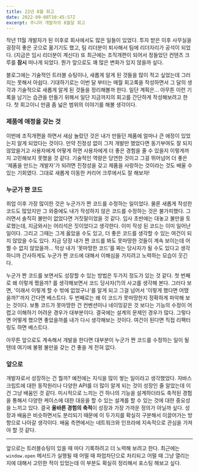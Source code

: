 ```yaml
---
title: 22년 8월 회고
date: 2022-09-08T10:45:57Z
excerpt: 주니어 개발자의 8월달 회고
---
```


작년 11월 개발자가 된 이후로 회사에서도 많은 일들이 있었다. 투자 받은 이후 사무실을 굉장히 좋은 곳으로 옮기기도 했고, 팀 리더분이 퇴사해서 팀에 리더자리가 공석이 되었다. (지금은 임시 리더분이 계신다) 또 최근에는 조직개편이 되어서 정들었던 컨텐츠 크루를 **잠시** 떠나게 되었다. 뭔가 앞으로도 꽤 많은 변화가 있지 않을까 싶다.

블로그에는 기술적인 트러블 슈팅이나, 새롭게 알게 된 것들을 많이 적고 싶었는데 그러지는 못해서 아쉽다. 기대하기로는 이번 달 부터는 매월 회고록을 작성하면서 그 달의 생각과 기술적으로 새롭게 알게 된 것들을 정리해볼까 한다. 일단 계획은... 아무튼 이런 기록을 남기는 습관을 만들기 위해서 일단 지금까지의 회고를 간단하게 작성해보려고 한다. 첫 회고이니 만큼 좀 넓은 범위의 이야기를 해볼 생각이다.

### 제품에 애정을 갖는 것

이번에 조직개편을 하면서 새삼 놀랐던 것은 내가 만들던 제품에 얼마나 큰 애정이 있었는지 알게 되었다는 것이다. 만약 진정성 없이 그저 개발만 했었다면 동기부여도 잘 되지 않았을거고 사용자에게 어떻게 하면 사용자에게 더 좋은 경험을 줄 수 있을지 이렇게까지 고민해보지 못했을 것 같다. 기술적인 역량은 당연한 것이고 그걸 뛰어넘어 더 좋은 '제품을 만드는 개발자'가 되려면 진정성을 갖고 제품을 사랑하는 것이라는 것도 배울 수 있는 기회였다. 그대로 새롭게 이동한 커리어 크루에서도 잘 해보자!

### 누군가 짠 코드

취업 이후 가장 많이한 것은 누군가가 짠 코드를 수정하는 일이었다. 물론 새롭게 작성한 코드도 많았지만 그 와중에도 내가 작성하지 않은 코드를 수정하는 것은 불가피했다. 그러면서 솔직히 불만이 없었다면 거짓말이었을 것 같다. 입사 초반에는 대놓고 불만을 토로했는데, 지금와서는 어리석은 짓이었다고 생각한다. 이미 작성 된 코드는 이미 일어난 일이다. 그리고 그때는 그게 옳았을 수도 있고, 더 좋은 코드를 생각할 수 있는 여건이 되지 않았을 수도 있다. 지금 당장 내가 짠 코드를 봐도 못마땅한 것들이 계속 보이는데 어쩔 수 없지 않았을까... 막상 내가 '못마땅한 코드'를 짜는 당사자가 될 수도 있다고 생각하니까 간사하게도 누군가 짠 코드에 대해서 이해심을 가지려고 노력하는 모습이 웃긴다.

누군가 짠 코드를 보면서도 성장할 수 있는 방법은 두가지 정도가 있는 것 같다. 첫 번째로 왜 이렇게 짰을까? 를 생각해보면서 코드 당사자(?)의 사고를 생각해 본다. 그러다 보면, '이래서 이렇게 할 수 밖에 없었구나'를 알게 되고 그걸 넘어서 '이렇게 했다면 어땠을까?'까지 간다면 베스트다. 두 번째로는 왜 이 코드가 못마땅한지 정확하게 파악해 보는 것이다. 보통 코드가 못마땅한 건 컨벤션이나 네이밍같은 것 보다는 기능의 수정이 어렵고 이해하기 어려운 경우가 대부분이다. 결국에는 설계의 문제인 경우가 많다. 그렇다면 어떻게 했으면 좋았을까를 내가 다시 생각해보는 것이다. 여건이 된다면 직접 리팩터링도 하면 베스트다.

아무튼 앞으로도 계속해서 개발을 한다면 대부분이 누군가 짠 코드를 수정하는 일이 될 텐데 여기에 불평 불만을 갖는 건 좋을 게 전혀 없다.

### 앞으로

개발자로서 성장하는 건 뭘까? 예전에는 지식을 많이 쌓는 일이라고 생각했었다. 자바스크립트에 대한 동작원리나 다양한 API를 더 많이 알게 되는 것이 성장인 줄 알았는데 이건 그냥 배움인 것 같다. 미시적으로 느끼는 건 하나의 기능을 설계하더라도 축적된 경험을 통해서 다양한 케이스에 대한 대응을 할 수 있는 설계를 할 수 있는 것에 대한 중요성을 느끼고 있다. 결국 **올바른 경험의 축적**이 성장과 가장 가까운 정의가 아닐까 싶다. 성장과 배움은 비슷하면서도 분리되기 때문에 이 두가지를 확실히 구분해서 이끌어가는 방향으로 나아갈 생각이다. 배움 측면에서는 네트워크와 인프라에 지속적으로 관심을 가져야 할 것 같다.

---

앞으로는 트러블슈팅이 있을 때 마다 기록하려고 더 노력해 보려고 한다. 최근에는 `window.open` 메서드가 실행될 때 어떨 때 파업차단으로 처리되고 어떨 때 그냥 열리는지에 대해서 고민한 적이 있었는데 이 부분도 확실히 정리해서 포스팅 해보고 싶다.
